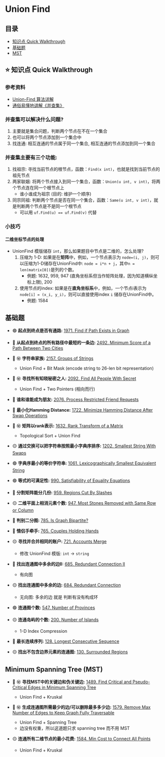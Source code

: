 # Union Find

## 目录
* [知识点 Quick Walkthrough](#知识点-quick-walkthrough)
* [基础题](#基础题)
* [MST](#minimum-spanning-tree-mst)

## :star: 知识点 Quick Walkthrough
### 参考资料
* [Union-Find 算法详解](https://github.com/labuladong/fucking-algorithm/blob/master/%E7%AE%97%E6%B3%95%E6%80%9D%E7%BB%B4%E7%B3%BB%E5%88%97/UnionFind%E7%AE%97%E6%B3%95%E8%AF%A6%E8%A7%A3.md)
* [通俗易懂地讲解《并查集》](https://zhuanlan.zhihu.com/p/125604577)

### 并查集可以解决什么问题?
1. 主要就是集合问题，判断两个节点在不在一个集合
2. 也可以将两个节点添加到一个集合中
3. 找连通: 相互连通的节点属于同一个集合, 相互连通的节点添加到同一个集合

### 并查集主要有三个功能:
1. 找祖宗: 寻找当前节点的根节点，函数：`Find(x int)`，也就是找到当前节点的祖先节点
2. 两家联姻: 将两个节点接入到同一个集合，函数：`Union(u int, v int)`，将两个节点连在同一个根节点上
    * 谁小谁成为祖宗 (目的: 维护一个顺序)
3. 同宗同祖: 判断两个节点是否在同一个集合，函数：`Same(u int, v int)`，就是判断两个节点是不是同一个根节点
    * 可以用 `uf.Find(u) == uf.Find(v)` 代替

### 小技巧
#### 二维坐标节点的处理
* UnionFind 模版储存 `int`，那么如果题目中节点是二维的，怎么处理?
    1. 压缩为 1-D: 如果是在**矩阵**中，例如，一个节点表示为 `node=(i, j)`，则可以压缩为1-D储存在UnionFind中: `node = i*n + j`，其中`n = len(matrix[0])`是列的个数。
        * 例题: 1632, 959, 947 (直角坐标系但当作矩阵处理，因为知道横纵坐标上限), 200
    2. 使用节点的index: 如果是在**直角坐标系**中，例如，一个节点i表示为 `node[i] = (x_i, y_i)`，则可以直接使用index `i` 储存在UnionFind中。
        * 例题: 1584

## 基础题
* :green_circle: **起点到终点是否有通路:** [1971. Find if Path Exists in Graph](https://leetcode.com/problems/find-if-path-exists-in-graph/)

* :red_circle: **从起点到终点的所有路径中最短的一条边:** [2492. Minimum Score of a Path Between Two Cities](https://leetcode.com/problems/minimum-score-of-a-path-between-two-cities/description/)

* :red_circle: :secret: **字符串家族:** [2157. Groups of Strings](https://leetcode.com/problems/groups-of-strings/description/)
	* Union Find + Bit Mask (encode string to 26-len bit representation)

* :red_circle: :secret: **寻找所有知晓秘密之人:** [2092. Find All People With Secret](https://leetcode.com/problems/find-all-people-with-secret/description/)
    * Union Find + Two Pointers (相向而行)

* :red_circle: **谁和谁能成为朋友:** [2076. Process Restricted Friend Requests](https://leetcode.com/problems/process-restricted-friend-requests/description/)

* :red_circle: **最小化Hamming Distance:** [1722. Minimize Hamming Distance After Swap Operations](https://leetcode.com/problems/minimize-hamming-distance-after-swap-operations/description/)

* :red_circle: :secret: **矩阵以rank表示:** [1632. Rank Transform of a Matrix](https://leetcode.com/problems/rank-transform-of-a-matrix/description/)
    * Topological Sort + Union Find

* :yellow_circle: **通过交换可以把字符串按照最小字典序排序:** [1202. Smallest String With Swaps](https://leetcode.com/problems/smallest-string-with-swaps/description/)

* :green_circle: **字典序最小的等价字符串:** [1061. Lexicographically Smallest Equivalent String](https://leetcode.com/problems/lexicographically-smallest-equivalent-string/description/)

* :green_circle: **等式的可满足性:** [990. Satisfiability of Equality Equations](https://leetcode.com/problems/satisfiability-of-equality-equations/description/)

* :red_circle: **分割矩阵能分几份:** [959. Regions Cut By Slashes](https://leetcode.com/problems/regions-cut-by-slashes/)

* :yellow_circle: **二维平面上相消元素个数:** [947. Most Stones Removed with Same Row or Column](https://leetcode.com/problems/most-stones-removed-with-same-row-or-column/description/)

* :red_circle: **判别二分图:** [785. Is Graph Bipartite?](https://leetcode.com/problems/is-graph-bipartite/)

* :red_circle: **情侣手牵手:** [765. Couples Holding Hands](https://leetcode.com/problems/couples-holding-hands/description/)

* :yellow_circle: **寻找并合并相同的账户:** [721. Accounts Merge](https://leetcode.com/problems/accounts-merge/description/)
    * 修改 UnionFind 模版: `int` -> `string`

* :red_circle: **找出连通图中多余的边II:** [685. Redundant Connection II](https://leetcode.com/problems/redundant-connection-ii/)
    * 有向图

* :yellow_circle: **找出连通图中多余的边:** [684. Redundant Connection](https://leetcode.com/problems/redundant-connection/)
    * 无向图: 多余的边 就是 判断有没有构成环

* :green_circle: **连通图个数:** [547. Number of Provinces](https://leetcode.com/problems/number-of-provinces/description/)

* :yellow_circle: **连通岛屿的个数:** [200. Number of Islands](https://leetcode.com/problems/number-of-islands/submissions/)
    * 1-D Index Compression

* :red_circle: **最长连续序列:** [128. Longest Consecutive Sequence](https://leetcode.com/problems/longest-consecutive-sequence/description/)

* :yellow_circle: **找出不包含边界元素的连通图:** [130. Surrounded Regions](https://leetcode.com/problems/surrounded-regions/)

## Minimum Spanning Tree (MST)
* :red_circle: :secret: **寻找MST中的关键边和伪关键边:** [1489. Find Critical and Pseudo-Critical Edges in Minimum Spanning Tree](https://leetcode.com/problems/find-critical-and-pseudo-critical-edges-in-minimum-spanning-tree/description/)
    * Union Find + Kruskal

* :red_circle: :secret: **生成连通图所需最少的边/可以删除最多多少边:** [1579. Remove Max Number of Edges to Keep Graph Fully Traversable](https://leetcode.com/problems/remove-max-number-of-edges-to-keep-graph-fully-traversable/description/)
    * Union Find + Spanning Tree
    * 边没有权重，所以这道题只求 spanning tree 而不用 MST

* :yellow_circle: **连通所有二维节点的最小花费:** [1584. Min Cost to Connect All Points](https://leetcode.com/problems/min-cost-to-connect-all-points/description/)
    * Union Find + Kruskal